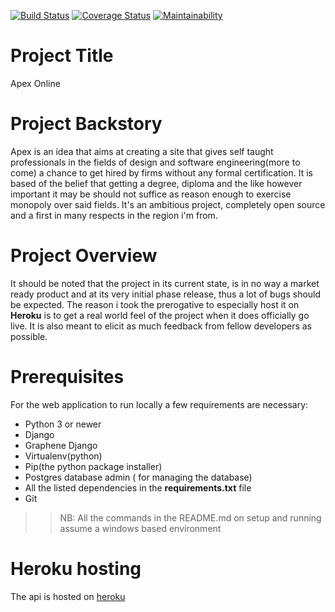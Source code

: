 [![Build Status](https://travis-ci.com/MainaKamau92/apexselftaughtapi.svg?branch=develop)](https://travis-ci.com/MainaKamau92/apexselftaughtapi)
[![Coverage Status](https://coveralls.io/repos/github/MainaKamau92/apexselftaughtapi/badge.svg)](https://coveralls.io/github/MainaKamau92/apexselftaughtapi)
[![Maintainability](https://api.codeclimate.com/v1/badges/5cc1511bae2ce0a07de9/maintainability)](https://codeclimate.com/github/MainaKamau92/apexselftaughtapi/maintainability)


# Project Title

Apex Online

# Project Backstory
Apex is an idea that aims at creating a site that gives self
taught professionals in the fields of design and software
engineering(more to come) a chance to get hired by firms without any formal
certification. It is based of the belief that getting a degree,
diploma and the like however important it may be should not
suffice as reason enough to exercise monopoly over said fields.
It's an ambitious project, completely open source and a first
in many respects in the region i'm from.

# Project Overview
It should be noted that the project in its current state, is in no way a market ready product and at its very initial phase release, thus a lot of bugs should be expected. The reason i took the prerogative to especially host it on **Heroku** is to get a real world feel of the project when it does officially go live. It is also meant to elicit as much feedback from fellow developers as possible.

# Prerequisites
For the web application to run locally a few requirements are necessary:
* Python 3 or newer
* Django
* Graphene Django
* Virtualenv(python)
* Pip(the python package installer)
* Postgres database admin ( for managing the database)
* All the listed dependencies in the **requirements.txt** file
* Git
>> NB: All the commands in the README.md on setup and running assume a windows based environment

# Heroku hosting
The api is hosted on [heroku](https://apexselftaughtapi.herokuapp.com/apexselftaught/)
